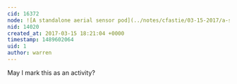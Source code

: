 ```yaml
---
cid: 16372
node: ![A standalone aerial sensor pod](../notes/cfastie/03-15-2017/a-standalone-aerial-sensor-pod)
nid: 14020
created_at: 2017-03-15 18:21:04 +0000
timestamp: 1489602064
uid: 1
author: warren
---
```


May I mark this as an activity?
